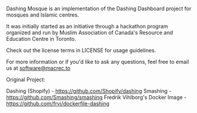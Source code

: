 Dashing Mosque is an implementation of the Dashing Dashboard project for mosques and Islamic centres.

It was initially started as an initiative through a hackathon program organized and run by Muslim Association of Canada's Resource and Education Centre in Toronto.

Check out the license terms in LICENSE for usage guidelines.

For more information or if you'd like to ask any questions, feel free to email us at software@macrec.to

Original Project:

Dashing (Shopify) - https://github.com/Shopify/dashing
Smashing - https://github.com/Smashing/smashing
Fredrik Vihlborg's Docker Image - https://github.com/frvi/dockerfile-dashing
